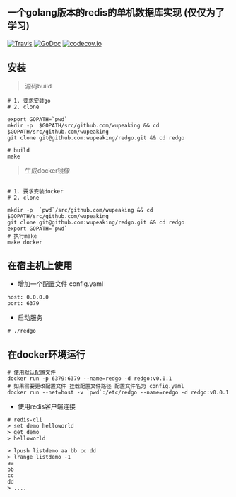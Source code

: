 ## 一个golang版本的redis的单机数据库实现 (仅仅为了学习)

[![Travis](https://travis-ci.org/wupeaking/redgo.svg?branch=master)](https://travis-ci.org/wupeaking/redgo)
[![GoDoc](https://godoc.org/github.com/wupeaking/redgo?status.svg)](https://godoc.org/github.com/wupeaking/redgo)
[![codecov.io](https://codecov.io/gh/wupeaking/redgo/coverage.svg?branch=master)](https://codecov.io/gh/wupeaking/redgo?branch=master)

## 安装
> 源码build

```shell
# 1. 要求安装go
# 2. clone

export GOPATH=`pwd`
mkdir -p  $GOPATH/src/github.com/wupeaking && cd $GOPATH/src/github.com/wupeaking
git clone git@github.com:wupeaking/redgo.git && cd redgo

# build
make
```

> 生成docker镜像

```shell

# 1. 要求安装docker
# 2. clone

mkdir -p  `pwd`/src/github.com/wupeaking && cd $GOPATH/src/github.com/wupeaking
git clone git@github.com:wupeaking/redgo.git && cd redgo
export GOPATH=`pwd`
# 执行make
make docker

```

## 在宿主机上使用 

* 增加一个配置文件 config.yaml
```shell
host: 0.0.0.0
port: 6379
```

* 启动服务
```shell
# ./redgo
```
## 在docker环境运行
```shell
# 使用默认配置文件
docker run -p 6379:6379 --name=redgo -d redgo:v0.0.1 
# 如果需要更改配置文件 挂载配置文件路径 配置文件名为 config.yaml
docker run --net=host -v `pwd`:/etc/redgo --name=redgo -d redgo:v0.0.1 
```

* 使用redis客户端连接 
```shell
# redis-cli
> set demo helloworld
> get demo
> helloworld

> lpush listdemo aa bb cc dd
> lrange listdemo -1
aa
bb
cc
dd
> ....
```